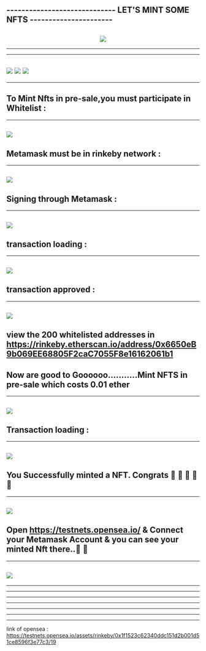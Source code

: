 ## -----------------------------  LET'S MINT SOME NFTS   ----------------------
<h2 align="center">
  <a href="#">
    <img src="https://readme-typing-svg.herokuapp.com?color=47FFB3&lines=Welcome+to+NFT+Minting+project!!&center=true&size=21" />
  </a>
</h2>

---------------------------------------------------------------------------------------------------------------------------
----------------------------------------------------------------------------------------------------------------------------
![](https://github.com/Haripandey21/Nfts-minting-dapp-project-rinkeby-testnet/blob/main/my-app/git_images/Screenshot%20(60).png)
![](https://github.com/Haripandey21/Nfts-minting-dapp-project-rinkeby-testnet/blob/main/my-app/git_images/Screenshot%20(61).png)
![](https://github.com/Haripandey21/Nfts-minting-dapp-project-rinkeby-testnet/blob/main/my-app/git_images/Screenshot%20(62).png)
---------------------------------------------------------------------------------------------------------------------------
----------------------------------------------------------------------------------------------------------------------------

To Mint Nfts in pre-sale,you must participate in Whitelist : 
---------------------------------------------------------------------------------------------------------------------------
----------------------------------------------------------------------------------------------------------------------------
![](https://github.com/Haripandey21/whitelist-dapp/blob/main/Dapp/images/Screenshot%20(41).png)
-------------------------------------------------------------------------------------------------------------------------

Metamask must be in rinkeby network : 
---------------------------------------------------------------------------------------------------------------------------
----------------------------------------------------------------------------------------------------------------------------
![](https://github.com/Haripandey21/whitelist-dapp/blob/main/Dapp/images/Screenshot%20(46).png)
----------------------------------------------------------------------------------------------------------------------


Signing through Metamask : 
---------------------------------------------------------------------------------------------------------------------------
----------------------------------------------------------------------------------------------------------------------------
![](https://github.com/Haripandey21/whitelist-dapp/blob/main/Dapp/images/Screenshot%20(42).png)
-------------------------------------------------------------------------------------------------------------------------

transaction loading : 
---------------------------------------------------------------------------------------------------------------------------
----------------------------------------------------------------------------------------------------------------------------
![](https://github.com/Haripandey21/whitelist-dapp/blob/main/Dapp/images/Screenshot%20(43).png)
----------------------------------------------------------------------------------------------------------------------------
transaction approved : 
---------------------------------------------------------------------------------------------------------------------------
----------------------------------------------------------------------------------------------------------------------------
![](https://github.com/Haripandey21/whitelist-dapp/blob/main/Dapp/images/Screenshot%20(44).png)
---------------------------------------------------------------------------------------------------------------------------
view the 200 whitelisted addresses in https://rinkeby.etherscan.io/address/0x6650eB9b069EE68805F2caC7055F8e16162061b1
--------------------------------------------------------------------------------------------------------------------------
 Now are good to Goooooo...........Mint NFTS in pre-sale which costs 0.01 ether
---------------------------------------------------------------------------------------------------------------------------
----------------------------------------------------------------------------------------------------------------------------
![](https://github.com/Haripandey21/Nfts-minting-dapp-project-rinkeby-testnet/blob/main/my-app/git_images/Screenshot%20(64).png)
---------------------------------------------------------------------------------------------------------------------------
Transaction loading : 
----------------------------------------------------------------------------------------------------------------------------
----------------------------------------------------------------------------------------------------------------------------
![](https://github.com/Haripandey21/Nfts-minting-dapp-project-rinkeby-testnet/blob/main/my-app/git_images/Screenshot%20(65).png)
----------------------------------------------------------------------------------------------------------------------------
You Successfully minted a NFT. Congrats  👏 👏 👏 👏 👏
----------------------------------------------------------------------------------------------------------------------------
----------------------------------------------------------------------------------------------------------------------------
![](https://github.com/Haripandey21/Nfts-minting-dapp-project-rinkeby-testnet/blob/main/my-app/git_images/Screenshot%20(66).png)
----------------------------------------------------------------------------------------------------------------------------
Open https://testnets.opensea.io/   & Connect your Metamask Account & you can see your minted Nft there..👏 👏
 ----------------------------------------------------------------------------------------------------------------------------
----------------------------------------------------------------------------------------------------------------------------
![](https://github.com/Haripandey21/Nfts-minting-dapp-project-rinkeby-testnet/blob/main/my-app/git_images/Screenshot%20(68).png)
 ----------------------------------------------------------------------------------------------------------------------------
---------------------------------------------------------------------------------------------------------------------------- 
---------------------------------------------------------------------------------------------------------------------------
----------------------------------------------------------------------------------------------------------------------------
----------------------------------------------------------------------------------------------------------------------------
---------------------------------------------------------------------------------------------------------------------------- 
----------------------------------------------------------------------------------------------------------------------------
----------------------------------------------------------------------------------------------------------------------------
link of opensea : https://testnets.opensea.io/assets/rinkeby/0x1f1523c62340ddc151d2b001d51ce8596f3e77c3/19 
